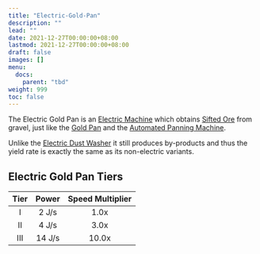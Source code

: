 ```yaml
---
title: "Electric-Gold-Pan"
description: ""
lead: ""
date: 2021-12-27T00:00:00+08:00
lastmod: 2021-12-27T00:00:00+08:00
draft: false
images: []
menu: 
  docs:
    parent: "tbd"
weight: 999
toc: false
---
```


The Electric Gold Pan is an [Electric Machine](/docs/slimefun/electric-machines) which obtains [Sifted Ore](/docs/slimefun/sifted-ore) from gravel, just like the [Gold Pan](/docs/slimefun/gold-pan) and the [Automated Panning Machine](/docs/slimefun/automated-panning-machine).

Unlike the [Electric Dust Washer](/docs/slimefun/electric-dust-washer) it still produces by-products and thus the yield rate is exactly the same as its non-electric variants.

## Electric Gold Pan Tiers

| Tier | Power  | Speed Multiplier |
| :--: | :----: | :--------------: |
| I    | 2 J/s  | 1.0x             |
| II   | 4 J/s  | 3.0x             |
| III  | 14 J/s | 10.0x            |
